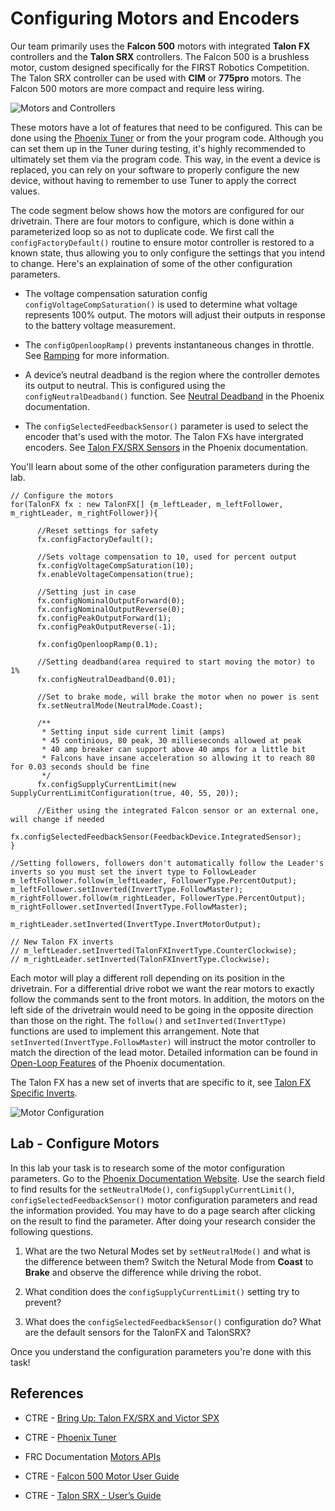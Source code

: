 # Configuring Motors and Encoders
Our team primarily uses the **Falcon 500** motors with integrated **Talon FX** controllers and the **Talon SRX** controllers.  The Falcon 500 is a brushless motor, custom designed specifically for the FIRST Robotics Competition. The Talon SRX controller can be used with **CIM** or **775pro** motors.  The Falcon 500 motors are more compact and require less wiring.

![Motors and Controllers](../../images/FRCroboRIO/FRCroboRIO.006.jpeg)

These motors have a lot of features that need to be configured. This can be done using the [Phoenix Tuner](https://docs.ctre-phoenix.com/en/stable/ch03_PrimerPhoenixSoft.html#what-is-phoenix-tuner) or from the your program code.  Although you can set them up in the Tuner during testing, it's highly recommended to ultimately set them via the program code. This way, in the event a device is replaced, you can rely on your software to properly configure the new device, without having to remember to use Tuner to apply the correct values.

The code segment below shows how the motors are configured for our drivetrain.  There are four motors to configure, which is done within a parameterized loop so as not to duplicate code. We first call the `configFactoryDefault()` routine to ensure motor controller is restored to a known state, thus allowing you to only configure the settings that you intend to change.  Here's an explaination of some of the other configuration parameters.

- The voltage compensation saturation config `configVoltageCompSaturation()` is used to determine what voltage represents 100% output.  The motors will adjust their outputs in response to the battery voltage measurement.

- The `configOpenloopRamp()` prevents instantaneous changes in throttle.  See [Ramping](https://docs.ctre-phoenix.com/en/latest/ch13_MC.html?highlight=configopenloopramp#ramping) for more information.

- A device’s neutral deadband is the region where the controller demotes its output to neutral. This is configured using the `configNeutralDeadband()` function. See [Neutral Deadband](https://docs.ctre-phoenix.com/en/latest/ch13_MC.html?highlight=configneutraldeadband#neutral-deadband) in the Phoenix documentation.

- The `configSelectedFeedbackSensor()` parameter is used to select the encoder that's used with the motor.  The Talon FXs have intergrated encoders.  See [Talon FX/SRX Sensors](https://docs.ctre-phoenix.com/en/latest/ch14_MCSensor.html?highlight=configSelectedFeedbackSensor#bring-up-talon-fx-srx-sensors) in the Phoenix documentation.

You'll learn about some of the other configuration parameters during the lab.


    // Configure the motors
    for(TalonFX fx : new TalonFX[] {m_leftLeader, m_leftFollower, m_rightLeader, m_rightFollower}){

          //Reset settings for safety
          fx.configFactoryDefault();

          //Sets voltage compensation to 10, used for percent output
          fx.configVoltageCompSaturation(10);
          fx.enableVoltageCompensation(true);

          //Setting just in case
          fx.configNominalOutputForward(0);
          fx.configNominalOutputReverse(0);
          fx.configPeakOutputForward(1);
          fx.configPeakOutputReverse(-1);

          fx.configOpenloopRamp(0.1);

          //Setting deadband(area required to start moving the motor) to 1%
          fx.configNeutralDeadband(0.01);

          //Set to brake mode, will brake the motor when no power is sent
          fx.setNeutralMode(NeutralMode.Coast);

          /** 
           * Setting input side current limit (amps)
           * 45 continious, 80 peak, 30 millieseconds allowed at peak
           * 40 amp breaker can support above 40 amps for a little bit
           * Falcons have insane acceleration so allowing it to reach 80 for 0.03 seconds should be fine
           */
          fx.configSupplyCurrentLimit(new SupplyCurrentLimitConfiguration(true, 40, 55, 20));

          //Either using the integrated Falcon sensor or an external one, will change if needed
          fx.configSelectedFeedbackSensor(FeedbackDevice.IntegratedSensor); 
    }

    //Setting followers, followers don't automatically follow the Leader's inverts so you must set the invert type to FollowLeader
    m_leftFollower.follow(m_leftLeader, FollowerType.PercentOutput);
    m_leftFollower.setInverted(InvertType.FollowMaster);
    m_rightFollower.follow(m_rightLeader, FollowerType.PercentOutput);
    m_rightFollower.setInverted(InvertType.FollowMaster);

    m_rightLeader.setInverted(InvertType.InvertMotorOutput);

    // New Talon FX inverts
    // m_leftLeader.setInverted(TalonFXInvertType.CounterClockwise);
    // m_rightLeader.setInverted(TalonFXInvertType.Clockwise);


Each motor will play a different roll depending on its position in the drivetrain.  For a differential drive robot we want the rear motors to exactly follow the commands sent to the front motors. In addition, the motors on the left side of the drivetrain would need to be going in the opposite direction than those on the right.  The `follow()` and `setInverted(InvertType)` functions are used to implement this arrangement.  Note that `setInverted(InvertType.FollowMaster)` will instruct the motor controller to match the direction of the lead motor. Detailed information can be found in [Open-Loop Features](https://docs.ctre-phoenix.com/en/latest/ch13_MC.html?highlight=setInverted#open-loop-features) of the Phoenix documentation.

The Talon FX has a new set of inverts that are specific to it, see [Talon FX Specific Inverts](https://docs.ctre-phoenix.com/en/latest/ch13_MC.html?highlight=talonfxinverttype#talon-fx-specific-inverts).

![Motor Configuration](../../images/FRCroboRIO/FRCroboRIO.004.jpeg)

## Lab - Configure Motors
In this lab your task is to research some of the motor configuration parameters.  Go to the [Phoenix Documentation Website](https://docs.ctre-phoenix.com/en/latest/index.html).  Use the search field to find results for the `setNeutralMode()`, `configSupplyCurrentLimit()`, `configSelectedFeedbackSensor()` motor configuration parameters and read the information provided.  You may have to do a page search after clicking on the result to find the parameter.  After doing your research consider the following questions.

1. What are the two Netural Modes set by `setNeutralMode()` and what is the difference between them?  Switch the Netural Mode from **Coast** to **Brake** and observe the difference while driving the robot.

2. What condition does the `configSupplyCurrentLimit()` setting try to prevent?

3. What does the `configSelectedFeedbackSensor()` configuration do?  What are the default sensors for the TalonFX and TalonSRX?

Once you understand the configuration parameters you're done with this task!

## References

- CTRE - [Bring Up: Talon FX/SRX and Victor SPX](https://docs.ctre-phoenix.com/en/latest/ch13_MC.html)

- CTRE - [Phoenix Tuner](https://docs.ctre-phoenix.com/en/stable/ch03_PrimerPhoenixSoft.html#what-is-phoenix-tuner)

- FRC Documentation [Motors APIs](https://docs.wpilib.org/en/stable/docs/software/hardware-apis/motors/index.html)

- CTRE - [Falcon 500 Motor User Guide](https://robotics.choate.edu/wp-content/uploads/2020/01/Falcon500UserGuide-20191101.pdf)

- CTRE - [Talon SRX - User’s Guide](https://store.ctr-electronics.com/content/user-manual/Talon%20SRX%20User's%20Guide.pdf)